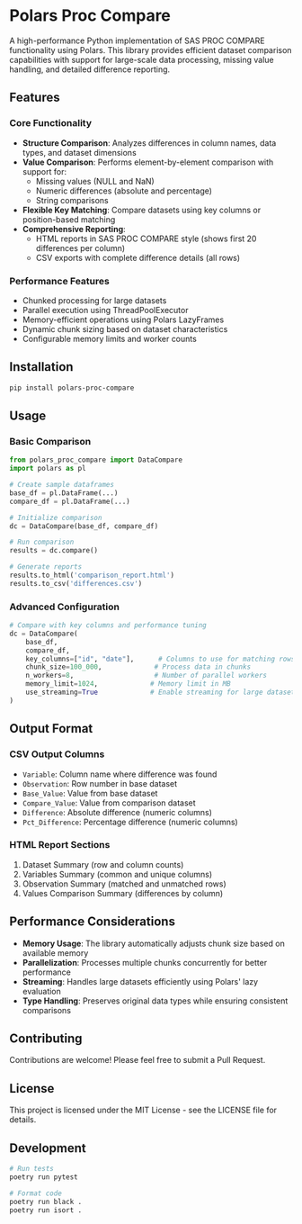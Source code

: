 # Polars Proc Compare

A high-performance Python implementation of SAS PROC COMPARE functionality using Polars. This library provides efficient dataset comparison capabilities with support for large-scale data processing, missing value handling, and detailed difference reporting.

## Features

### Core Functionality
- **Structure Comparison**: Analyzes differences in column names, data types, and dataset dimensions
- **Value Comparison**: Performs element-by-element comparison with support for:
  - Missing values (NULL and NaN)
  - Numeric differences (absolute and percentage)
  - String comparisons
- **Flexible Key Matching**: Compare datasets using key columns or position-based matching
- **Comprehensive Reporting**:
  - HTML reports in SAS PROC COMPARE style (shows first 20 differences per column)
  - CSV exports with complete difference details (all rows)

### Performance Features
- Chunked processing for large datasets
- Parallel execution using ThreadPoolExecutor
- Memory-efficient operations using Polars LazyFrames
- Dynamic chunk sizing based on dataset characteristics
- Configurable memory limits and worker counts

## Installation

```bash
pip install polars-proc-compare
```

## Usage

### Basic Comparison
```python
from polars_proc_compare import DataCompare
import polars as pl

# Create sample dataframes
base_df = pl.DataFrame(...)
compare_df = pl.DataFrame(...)

# Initialize comparison
dc = DataCompare(base_df, compare_df)

# Run comparison
results = dc.compare()

# Generate reports
results.to_html('comparison_report.html')
results.to_csv('differences.csv')
```

### Advanced Configuration
```python
# Compare with key columns and performance tuning
dc = DataCompare(
    base_df,
    compare_df,
    key_columns=["id", "date"],      # Columns to use for matching rows
    chunk_size=100_000,             # Process data in chunks
    n_workers=8,                    # Number of parallel workers
    memory_limit=1024,             # Memory limit in MB
    use_streaming=True             # Enable streaming for large datasets
)
```

## Output Format

### CSV Output Columns
- `Variable`: Column name where difference was found
- `Observation`: Row number in base dataset
- `Base_Value`: Value from base dataset
- `Compare_Value`: Value from comparison dataset
- `Difference`: Absolute difference (numeric columns)
- `Pct_Difference`: Percentage difference (numeric columns)

### HTML Report Sections
1. Dataset Summary (row and column counts)
2. Variables Summary (common and unique columns)
3. Observation Summary (matched and unmatched rows)
4. Values Comparison Summary (differences by column)

## Performance Considerations

- **Memory Usage**: The library automatically adjusts chunk size based on available memory
- **Parallelization**: Processes multiple chunks concurrently for better performance
- **Streaming**: Handles large datasets efficiently using Polars' lazy evaluation
- **Type Handling**: Preserves original data types while ensuring consistent comparisons

## Contributing

Contributions are welcome! Please feel free to submit a Pull Request.

## License

This project is licensed under the MIT License - see the LICENSE file for details.
## Development

```bash
# Run tests
poetry run pytest

# Format code
poetry run black .
poetry run isort .
```
